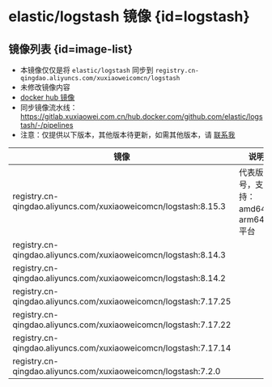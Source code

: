 # elastic/logstash 镜像 {id=logstash}

## 镜像列表 {id=image-list}

- 本镜像仅仅是将 `elastic/logstash` 同步到 `registry.cn-qingdao.aliyuncs.com/xuxiaoweicomcn/logstash`
- 未修改镜像内容
- [docker hub 镜像](https://hub.docker.com/r/elastic/logstash)
- 同步镜像流水线：https://gitlab.xuxiaowei.com.cn/hub.docker.com/github.com/elastic/logstash/-/pipelines
- 注意：仅提供以下版本，其他版本待更新，如需其他版本，请 [联系我](../../../guide/website.md)

| 镜像                                                               | 说明                      |
|------------------------------------------------------------------|-------------------------|
| registry.cn-qingdao.aliyuncs.com/xuxiaoweicomcn/logstash:8.15.3  | 代表版本号，支持：amd64、arm64 平台 |
| registry.cn-qingdao.aliyuncs.com/xuxiaoweicomcn/logstash:8.14.3  |                         |
| registry.cn-qingdao.aliyuncs.com/xuxiaoweicomcn/logstash:8.14.2  |                         |
| registry.cn-qingdao.aliyuncs.com/xuxiaoweicomcn/logstash:7.17.25 |                         |
| registry.cn-qingdao.aliyuncs.com/xuxiaoweicomcn/logstash:7.17.22 |                         |
| registry.cn-qingdao.aliyuncs.com/xuxiaoweicomcn/logstash:7.17.14 |                         |
| registry.cn-qingdao.aliyuncs.com/xuxiaoweicomcn/logstash:7.2.0   |

<style>

._image_registry_cn-qingdao_aliyuncs_com_xuxiaoweicomcn_logstash table tr th:nth-child(1), 
._image_registry_cn-qingdao_aliyuncs_com_xuxiaoweicomcn_logstash table tr td:nth-child(1) {
    min-width: 470px;
}

._image_registry_cn-qingdao_aliyuncs_com_xuxiaoweicomcn_logstash table tr th:nth-child(2), 
._image_registry_cn-qingdao_aliyuncs_com_xuxiaoweicomcn_logstash table tr td:nth-child(2) {
    min-width: 280px;
}

</style>
